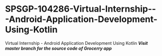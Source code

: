# SPSGP-104286-Virtual-Internship---Android-Application-Development-Using-Kotlin
Virtual Internship - Android Application Development Using Kotlin
*****Visit master branch for the source code of Grocerry app*****
